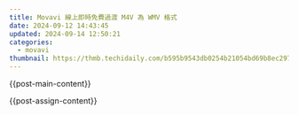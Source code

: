 ```yaml
---
title: Movavi 線上即時免費過渡 M4V 為 WMV 格式
date: 2024-09-12 14:43:45
updated: 2024-09-14 12:50:21
categories:
  - movavi
thumbnail: https://thmb.techidaily.com/b595b9543db0254b21054bd69b8ec2973757e8ec765764fae4a4f9da54dba611.jpg
---
```


{{post-main-content}}

<ins class="adsbygoogle"
     style="display:block"
     data-ad-format="autorelaxed"
     data-ad-client="ca-pub-7571918770474297"
     data-ad-slot="1223367746"></ins>

{{post-assign-content}}

<ins class="adsbygoogle"
     style="display:block"
     data-ad-client="ca-pub-7571918770474297"
     data-ad-slot="8358498916"
     data-ad-format="auto"
     data-full-width-responsive="true"></ins>

